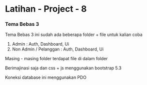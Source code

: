 # Latihan - Project - 8

<span>
<h3 style="text-align:start;">Tema Bebas 3</h3>
<p>Tema Bebas 3 ini sudah ada beberapa folder + file untuk kalian coba</p>
<ol type="1">
     <li>Admin : Auth, Dashboard, Ui</li>
     <li>Non Admin / Pelanggan : Auth, Dashboard, Ui</li>
   </ol>
<p>Masing - masing folder terdapat file di dalam folder</p>
<p>Berimajinasi saja dan css + js menggunakan bootstrap 5.3</p>
<p>Koneksi database ini menggunakan PDO</p>
</span>